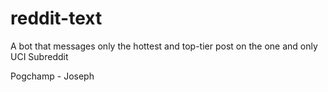 # reddit-text
A bot that messages only the hottest and top-tier post on the one and only UCI Subreddit

Pogchamp - Joseph
